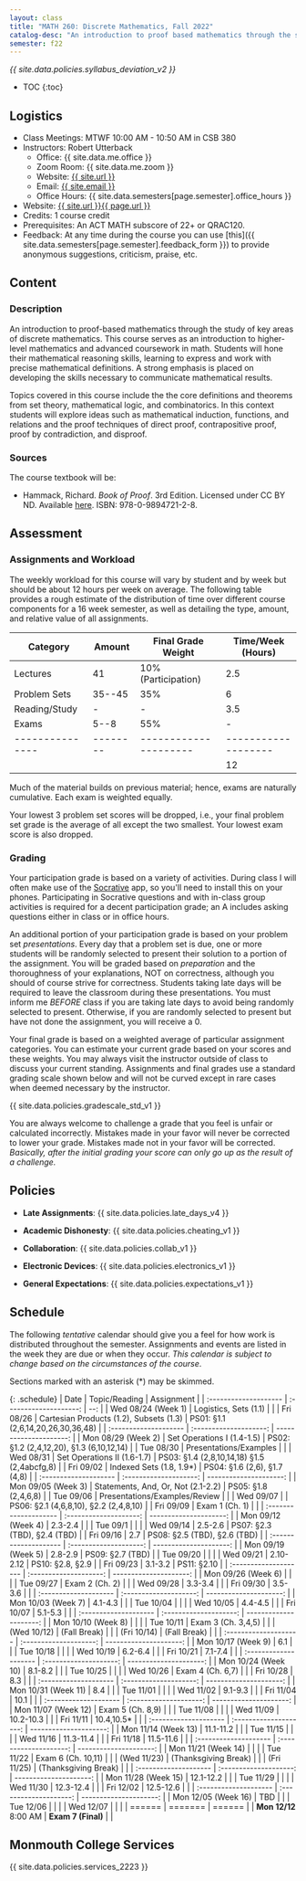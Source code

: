 ```yaml
---
layout: class
title: "MATH 260: Discrete Mathematics, Fall 2022"
catalog-desc: "An introduction to proof based mathematics through the study of key areas of discrete mathematics."
semester: f22
---
```


*{{ site.data.policies.syllabus_deviation_v2 }}*

* TOC
{:toc}

## Logistics

* Class Meetings: MTWF 10:00 AM - 10:50 AM in CSB 380
* Instructors: Robert Utterback
  * Office: {{ site.data.me.office }}
  * Zoom Room: {{ site.data.me.zoom }}
  * Website: <a href="{{ site.url }}">{{ site.url }}</a>
  * Email: <a href="mailto:{{ site.email }}">{{ site.email }}</a>
  * Office Hours: {{ site.data.semesters[page.semester].office_hours }}
* Website: <a href="{{ site.url }}{{ page.url }}">{{ site.url }}{{ page.url }}</a>
* Credits: 1 course credit
* Prerequisites: An ACT MATH subscore of 22+ or QRAC120.
* Feedback: At any time during the course you can use
  [this]({{ site.data.semesters[page.semester].feedback_form }}) to provide
  anonymous suggestions, criticism, praise, etc.

## Content

### Description
An introduction to proof-based mathematics through the study of key
areas of discrete mathematics. This course serves as an introduction
to higher-level mathematics and advanced coursework in math. Students
will hone their mathematical reasoning skills, learning to express and
work with precise mathematical definitions. A strong emphasis is
placed on developing the skills necessary to communicate mathematical
results.

Topics covered in this course include the the core definitions and
theorems from set theory, mathematical logic, and combinatorics.  In
this context students will explore ideas such as mathematical
induction, functions, and relations and the proof techniques of direct
proof, contrapositive proof, proof by contradiction, and disproof.

### Sources

The course textbook will be:

* Hammack, Richard. _Book of Proof_. 3rd Edition. Licensed under CC BY
  ND. Available
  [here](http://www.people.vcu.edu/~rhammack/BookOfProof/). ISBN:
  978-0-9894721-2-8.

## Assessment

### Assignments and Workload
The weekly workload for this course will vary by student and by week
but should be about 12 hours per week on average. The following table
provides a rough estimate of the distribution of time over different
course components for a 16 week semester, as well as detailing the
type, amount, and relative value of all assignments.

| Category      | Amount | Final Grade Weight  | Time/Week (Hours) |
|---------------|--------|---------------------|-------------------|
| Lectures      | 41     | 10% (Participation) | 2.5               |
| Problem Sets  | 35--45 | 35%                 | 6                 |
| Reading/Study | -      | -                   | 3.5               |
| Exams         | 5--8   | 55%                 | -                 |
|---------------|--------|---------------------|-------------------|
|               |        |                     | 12                |

Much of the material builds on previous material; hence, exams are
naturally cumulative. Each exam is weighted equally.

Your lowest 3 problem set scores will be dropped, i.e., your final
problem set grade is the average of all except the two smallest. Your
lowest exam score is also dropped.

### Grading

Your participation grade is based on a variety of activities. During
class I will often make use of the [Socrative](https://socrative.com)
app, so you'll need to install this on your phones. Participating in
Socrative questions and with in-class group activities is required for
a decent participation grade; an A includes asking questions either in
class or in office hours.

An additional portion of your participation grade is based on your
problem set *presentations*. Every day that a problem set is due, one
or more students will be randomly selected to present their solution
to a portion of the assignment. You will be graded based on
*preparation* and the thoroughness of your explanations, NOT on
correctness, although you should of course strive for
correctness. Students taking late days will be required to leave the
classroom during these presentations. You must inform me *BEFORE*
class if you are taking late days to avoid being randomly selected to
present. Otherwise, if you are randomly selected to present but have
not done the assignment, you will receive a 0.

Your final grade is based on a weighted average of particular
assignment categories. You can estimate your current grade based on
your scores and these weights. You may always visit the instructor
outside of class to discuss your current standing. Assignments and
final grades use a standard grading scale shown below and will not
be curved except in rare cases when deemed necessary by the
instructor.

{{ site.data.policies.gradescale_std_v1 }}

You are always welcome to challenge a grade that you feel is unfair or
calculated incorrectly. Mistakes made in your favor will never be
corrected to lower your grade. Mistakes made not in your favor will be
corrected. *Basically, after the initial grading your score can only
go up as the result of a challenge.*

## Policies

* **Late Assignments**: {{ site.data.policies.late_days_v4 }}

* **Academic Dishonesty**: {{ site.data.policies.cheating_v1 }}

* **Collaboration**: {{ site.data.policies.collab_v1 }}

* **Electronic Devices**: {{ site.data.policies.electronics_v1 }}

* **General Expectations**: {{ site.data.policies.expectations_v1 }}

## Schedule
The following *tentative* calendar should give you a feel for how work is
distributed throughout the semester. Assignments and events are listed
in the week they are due or when they occur. *This calendar is subject
to change based on the circumstances of the course*.

Sections marked with an asterisk (*) may be skimmed.

{: .schedule}
| Date                  | Topic/Reading                           | Assignment                                  |
| :-------------------- | :--------------------:                  | --:                                         |
| Wed 08/24 (Week 1)    | Logistics, Sets (1.1)                   |                                             |
| Fri 08/26             | Cartesian Products (1.2), Subsets (1.3) | PS01: §1.1 (2,6,14,20,26,30,36,48)          |
| :-------------------- | :--------------------:                  | ---------------------:                      |
| Mon 08/29 (Week 2)    | Set Operations I (1.4-1.5)              | PS02: §1.2 (2,4,12,20), §1.3 (6,10,12,14)   |
| Tue 08/30             | Presentations/Examples                  |                                             |
| Wed 08/31             | Set Operations II (1.6-1.7)             | PS03: §1.4 (2,8,10,14,18) §1.5 (2,4abcfg,8) |
| Fri 09/02             | Indexed Sets (1.8, 1.9\*)               | PS04: §1.6 (2,6), §1.7 (4,8)                |
| :-------------------- | :--------------------:                  | ---------------------:                      |
| Mon 09/05 (Week 3)    | Statements, And, Or, Not (2.1-2.2)      | PS05: §1.8 (2,4,6,8)                        |
| Tue 09/06             | Presentations/Examples/Review           |                                             |
| Wed 09/07             |                                         | PS06: §2.1 (4,6,8,10), §2.2 (2,4,8,10)      |
| Fri 09/09             | Exam 1 (Ch. 1)                          |                                             |
| :-------------------- | :--------------------:                  | ---------------------:                      |
| Mon 09/12 (Week 4)    | 2.3-2.4                                 |                                             |
| Tue 09/1              |                                         |                                             |
| Wed 09/14             | 2.5-2.6                                 | PS07: §2.3 (TBD), §2.4 (TBD)                |
| Fri 09/16             | 2.7                                     | PS08: §2.5 (TBD), §2.6 (TBD)                |
| :-------------------- | :--------------------:                  | ---------------------:                      |
| Mon 09/19 (Week 5)    | 2.8-2.9                                 | PS09: §2.7 (TBD)                            |
| Tue 09/20             |                                         |                                             |
| Wed 09/21             | 2.10-2.12                               | PS10: §2.8, §2.9                            |
| Fri 09/23             | 3.1-3.2                                 | PS11: §2.10                                 |
| :-------------------- | :--------------------:                  | ---------------------:                      |
| Mon 09/26 (Week 6)    |                                         |                                             |
| Tue 09/27             | Exam 2 (Ch. 2)                          |                                             |
| Wed 09/28             | 3.3-3.4                                 |                                             |
| Fri 09/30             | 3.5-3.6                                 |                                             |
| :-------------------- | :--------------------:                  | ---------------------:                      |
| Mon 10/03 (Week 7)    | 4.1-4.3                                 |                                             |
| Tue 10/04             |                                         |                                             |
| Wed 10/05             | 4.4-4.5                                 |                                             |
| Fri 10/07             | 5.1-5.3                                 |                                             |
| :-------------------- | :--------------------:                  | ---------------------:                      |
| Mon 10/10 (Week 8)    |                                         |                                             |
| Tue 10/11             | Exam 3 (Ch. 3,4,5)                      |                                             |
| (Wed 10/12)           | (Fall Break)                            |                                             |
| (Fri 10/14)           | (Fall Break)                            |                                             |
| :-------------------- | :--------------------:                  | ---------------------:                      |
| Mon 10/17 (Week 9)    | 6.1                                     |                                             |
| Tue 10/18             |                                         |                                             |
| Wed 10/19             | 6.2-6.4                                 |                                             |
| Fri 10/21             | 7.1-7.4                                 |                                             |
| :-------------------- | :--------------------:                  | ---------------------:                      |
| Mon 10/24 (Week 10)   | 8.1-8.2                                 |                                             |
| Tue 10/25             |                                         |                                             |
| Wed 10/26             | Exam 4 (Ch. 6,7)                        |                                             |
| Fri 10/28             | 8.3                                     |                                             |
| :-------------------- | :--------------------:                  | ---------------------:                      |
| Mon 10/31 (Week 11)   | 8.4                                     |                                             |
| Tue 11/01             |                                         |                                             |
| Wed 11/02             | 9.1-9.3                                 |                                             |
| Fri 11/04             | 10.1                                    |                                             |
| :-------------------- | :--------------------:                  | ---------------------:                      |
| Mon 11/07 (Week 12)   | Exam 5 (Ch. 8,9)                        |                                             |
| Tue 11/08             |                                         |                                             |
| Wed 11/09             | 10.2-10.3                               |                                             |
| Fri 11/11             | 10.4,10.5\*                             |                                             |
| :-------------------- | :--------------------:                  | ---------------------:                      |
| Mon 11/14 (Week 13)   | 11.1-11.2                               |                                             |
| Tue 11/15             |                                         |                                             |
| Wed 11/16             | 11.3-11.4                               |                                             |
| Fri 11/18             | 11.5-11.6                               |                                             |
| :-------------------- | :--------------------:                  | ---------------------:                      |
| Mon 11/21 (Week 14)   |                                         |                                             |
| Tue 11/22             | Exam 6 (Ch. 10,11)                      |                                             |
| (Wed 11/23)           | (Thanksgiving Break)                    |                                             |
| (Fri 11/25)           | (Thanksgiving Break)                    |                                             |
| :-------------------- | :--------------------:                  | ---------------------:                      |
| Mon 11/28 (Week 15)   | 12.1-12.2                               |                                             |
| Tue 11/29             |                                         |                                             |
| Wed 11/30             | 12.3-12.4                               |                                             |
| Fri 12/02             | 12.5-12.6                               |                                             |
| :-------------------- | :--------------------:                  | ---------------------:                      |
| Mon 12/05 (Week 16)   | TBD                                     |                                             |
| Tue 12/06             |                                         |                                             |
| Wed 12/07             |                                         |                                             |
| ======                | =======                                 | ======                                      |
| **Mon 12/12** 8:00 AM | **Exam 7 (Final)**                      |                                             |

## Monmouth College Services

{{ site.data.policies.services_2223 }}
